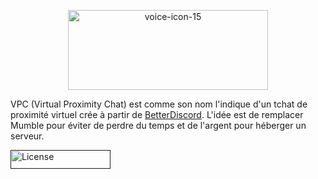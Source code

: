 <p align="center">
  <img src="https://i.ibb.co/dfvyRxC/voice-icon-15.png" alt="voice-icon-15" border="0" height="128" width="320">
<p>
  
VPC (Virtual Proximity Chat) est comme son nom l'indique d'un tchat de proximité virtuel crée à partir de [BetterDiscord](https://betterdiscord.app/). L'idée est de remplacer Mumble pour éviter de perdre du temps et de l'argent pour héberger un serveur.

<p>
  <a href=""><img src="https://i.ibb.co/ysmV8YS/License.png" alt="License" border="0" width="160" height="30"></a>
</p>
